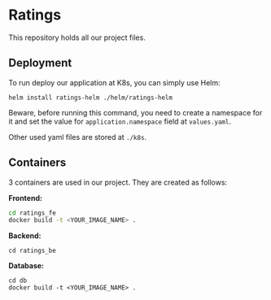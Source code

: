 # Ratings

This repository holds all our project files.



## Deployment

To  run deploy our application at K8s, you can simply use Helm:

```
helm install ratings-helm ./helm/ratings-helm
```

Beware, before running this command, you need to create a namespace for it and set the value for `application.namespace` field at `values.yaml`.

Other used yaml files are stored at `./k8s`.



## Containers

3 containers are used in our project. They are created as follows:

**Frontend:**

```bash
cd ratings_fe
docker build -t <YOUR_IMAGE_NAME> .
```

**Backend:**

```
cd ratings_be

```

**Database:**

```
cd db
docker build -t <YOUR_IMAGE_NAME> .
```

